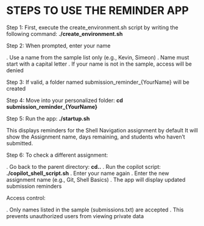 
# STEPS TO USE THE REMINDER APP
Step 1: First, execute the create_environment.sh script by writing the following command:
	**./create_environment.sh**
 
Step 2: When prompted, enter your name

. Use a name from the sample list only (e.g., Kevin, Simeon)
. Name must start with a capital letter
. If your name is not in the sample, access will be denied

Step 3:	 If valid, a folder named submission_reminder_{YourName} will be created

Step 4:  Move into your personalized folder: **cd submission_reminder_{YourName}**

Step 5: Run the app: **./startup.sh**

This displays reminders for the Shell Navigation assignment by default
It will show the Assignment name, days remaining, and students who haven’t submitted.

Step 6: To check a different assignment:

. Go back to the parent directory: **cd..**
. Run the copilot script: **./copilot_shell_script.sh**
. Enter your name again
. Enter the new assignment name (e.g., Git, Shell Basics)
. The app will display updated submission reminders

Access control: 

. Only names listed in the sample (submissions.txt) are accepted
. This prevents unauthorized users from viewing private data 
